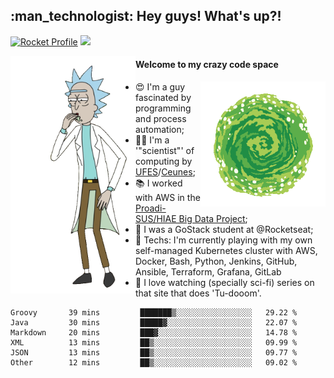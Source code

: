
<h2> :man_technologist: Hey guys! What's up?!</h2>
                                                                         
[![Rocket Profile](https://img.shields.io/static/v1?label=Rocketseat&message=Profile&colorA=purple&color=black&logo=Rocket&logoColor=white)](https://app.rocketseat.com.br/me/elyabe)
<a href="https://www.linkedin.com/in/elyabe/"><img src="https://img.shields.io/badge/LinkedIn-informational?logo=linkedin"/></a>

<img align='left' src="https://raw.githubusercontent.com/Elyabe/Elyabe/master/images/rick-dancing.gif" width='200'>

                       
#### Welcome to my crazy code space 
<img align='right' src="https://raw.githubusercontent.com/Elyabe/elyabe/master/images/portal-3.gif" width='200'>

- :heart_eyes: I'm a guy fascinated by programming and process automation; 
- :office_worker: I'm a '"scientist"' of computing by [UFES](http://ufes.br)/[Ceunes](http://ceunes.ufes.br);
- :books: I worked with AWS in the [Proadi-SUS/HIAE Big Data Project](https://hospitais.proadi-sus.org.br/projetos/24/big-data);
- :rocket: I was a GoStack student at @Rocketseat;
- :green_heart: Techs: I'm currently playing with my own self-managed Kubernetes cluster with AWS, Docker, Bash, Python, Jenkins, GitHub, Ansible, Terraform, Grafana, GitLab
- :movie_camera: I love watching (specially sci-fi) series on that site that does 'Tu-dooom'.

<!--START_SECTION:waka-->

```text
Groovy       39 mins         ███████▒░░░░░░░░░░░░░░░░░   29.22 %
Java         30 mins         █████▓░░░░░░░░░░░░░░░░░░░   22.07 %
Markdown     20 mins         ███▓░░░░░░░░░░░░░░░░░░░░░   14.78 %
XML          13 mins         ██▒░░░░░░░░░░░░░░░░░░░░░░   09.99 %
JSON         13 mins         ██▒░░░░░░░░░░░░░░░░░░░░░░   09.77 %
Other        12 mins         ██▒░░░░░░░░░░░░░░░░░░░░░░   09.02 %
```

<!--END_SECTION:waka-->
